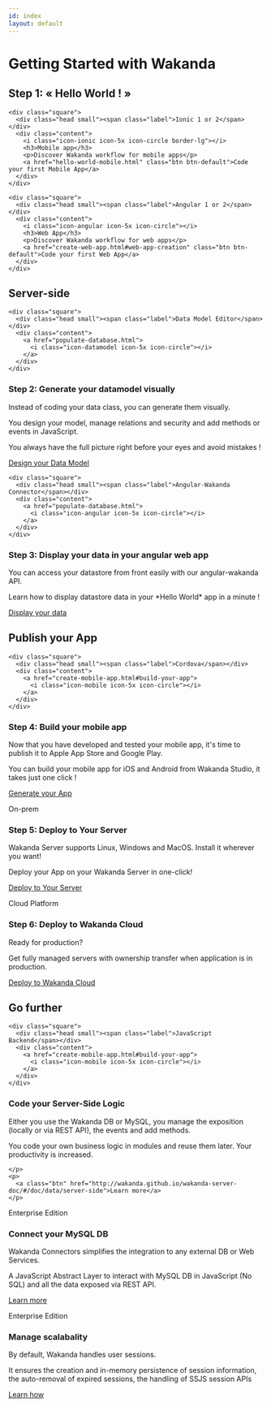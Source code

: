 ```yaml
---
id: index
layout: default
---
```


<h1 id="next-steps">Getting Started with Wakanda</h1>
<h2>Step 1: « Hello World ! »</h2>
<div class="row item">
  <div class="col-md-4">

    <div class="square">
      <div class="head small"><span class="label">Ionic 1 or 2</span></div>
      <div class="content">
        <i class="icon-ionic icon-5x icon-circle border-lg"></i>
        <h3>Mobile app</h3>
        <p>Discover Wakanda workflow for mobile apps</p>
        <a href="hello-world-mobile.html" class="btn btn-default">Code your first Mobile App</a>
      </div>
    </div>
  </div>
  <div class="col-md-4">

    <div class="square">
      <div class="head small"><span class="label">Angular 1 or 2</span></div>
      <div class="content">
        <i class="icon-angular icon-5x icon-circle"></i>
        <h3>Web App</h3>
        <p>Discover Wakanda workflow for web apps</p>
        <a href="create-web-app.html#web-app-creation" class="btn btn-default">Code your first Web App</a>
      </div>
    </div>
  </div>
</div>

<h2>Server-side</h2>


<div class="row item">
  <div class="col-md-4">

    <div class="square">
      <div class="head small"><span class="label">Data Model Editor</span></div>
      <div class="content">
        <a href="populate-database.html">
          <i class="icon-datamodel icon-5x icon-circle"></i>
        </a>
      </div>
    </div>
  </div>
  <div class="col-md-8">
    <h3>Step 2: Generate your datamodel visually</h3>
    <p>
      Instead of coding your data class, you can generate them visually.
    </p>
    <p>
      You design your model, manage relations and security and add methods or events in JavaScript.
    </p>
       <p>
      You always have the full picture right before your eyes and avoid mistakes !
    </p>
    <p>
      <a class="btn" href="populate-database.html">Design your Data Model</a>
    </p>
  </div>

</div>

<div class="row item">
  <div class="col-md-4">

    <div class="square">
      <div class="head small"><span class="label">Angular-Wakanda Connector</span></div>
      <div class="content">
        <a href="populate-database.html">
          <i class="icon-angular icon-5x icon-circle"></i>
        </a>
      </div>
    </div>
  </div>
  <div class="col-md-8">
    <h3>Step 3: Display your data in your angular web app</h3>
    <p>
      You can access your datastore from front easily with our angular-wakanda API.
    </p>
    <p>
      Learn how to display datastore data in your *Hello World* app in a minute !
    </p>
    <p>
      <a class="btn" href="display-data-in-webapp.html">Display your data</a>
    </p>
  </div>

</div>



<h2>Publish your App</h2>
<div class="row item">
  <div class="col-md-4">

    <div class="square">
      <div class="head small"><span class="label">Cordova</span></div>
      <div class="content">
        <a href="create-mobile-app.html#build-your-app">
          <i class="icon-mobile icon-5x icon-circle"></i>
        </a>
      </div>
    </div>
  </div>
  <div class="col-md-8">
    <h3>Step 4: Build your mobile app</h3>
    <p>
      Now that you have developed and tested your mobile app, it's time to publish it to Apple App Store and Google Play.
    </p>
    <p>
      You can build your mobile app for iOS and Android from Wakanda Studio, it takes just one click !
    </p>
    <p>
      <a class="btn" href="build-mobile-app.html">Generate your App</a>
    </p>
  </div>
</div>
<div class="row item">
  <div class="col-md-4">
    <div class="square">
      <div class="head small"><span class="label">On-prem</span></div>
      <div class="content">
        <a href="deploy-your-app.html">
          <i class="icon-cloud icon-5x icon-circle"></i>
        </a>
      </div>
    </div>
  </div>
  <div class="col-md-8">
    <h3>Step 5: Deploy to Your Server</h3>
    <p>
      Wakanda Server supports Linux, Windows and MacOS. Install it wherever you want!
    </p>
    <p>
      Deploy your App on your Wakanda Server in one-click!
    </p>
     <p>
       <a class="btn" href="deploy-your-app.html">Deploy to Your Server</a>
     </p>
  </div>
</div>
<div class="row item">
  <div class="col-md-4">
    <div class="square">
      <div class="head small"><span class="label">Cloud Platform</span></div>
      <div class="content">
        <a href="deploy-your-app.html">
          <i class="icon-wakanda-cloud icon-5x icon-circle"></i>
        </a>
      </div>
    </div>
  </div>
  <div class="col-md-8">
    <h3>Step 6: Deploy to Wakanda Cloud</h3>
    <p>
      Ready for production? 
      </p>
      <p>
      Get fully managed servers with ownership transfer when application is in production.
      </p>
    <p>
      <a class="btn" href="http://docs.wakcloud.com/en/latest/getting_started.html">Deploy to Wakanda Cloud</a>
    </p>
  </div>
</div>

<h2>Go further </h2>
<div class="row item">
  <div class="col-md-4">

    <div class="square">
      <div class="head small"><span class="label">JavaScript Backend</span></div>
      <div class="content">
        <a href="create-mobile-app.html#build-your-app">
          <i class="icon-mobile icon-5x icon-circle"></i>
        </a>
      </div>
    </div>
  </div>
  <div class="col-md-8">
    <h3>Code your Server-Side Logic</h3>
    <p>
      Either you use the Wakanda DB or MySQL, you manage the exposition (locally or via REST API), the events and add methods.
    </p>
    <p>You code your own business logic in modules and reuse them later. Your productivity is increased.

    </p>
    <p>
      <a class="btn" href="http://wakanda.github.io/wakanda-server-doc/#/doc/data/server-side">Learn more</a>
    </p>
  </div>
</div>
<div class="row item">
  <div class="col-md-4">
    <div class="square">
      <div class="head"><span class="label">Enterprise  Edition</span></div>
      <div class="content">
        <a href="http://doc.wakanda.org/home2.en.html#/MySQL-Connector-Pro/MySQL-Connector-Pro.100-1168858.en.html"
        target="_blank">
          <i class="icon-database icon-5x icon-circle"></i>
        </a>
      </div>
    </div>
  </div>
  <div class="col-md-8">
    <h3>Connect your MySQL DB</h3>
    <p>
      Wakanda Connectors simplifies the integration to any external DB or Web Services.
    </p>
    <p>
      A JavaScript Abstract Layer to interact with MySQL DB in JavaScript (No SQL) and all the data exposed via REST API.
    </p>
    <p>
      <a class="btn" href="http://doc.wakanda.org/home2.en.html#/MySQL-Connector-Pro/MySQL-Connector-Pro.100-1168858.en.html">Learn more</a>
    </p>
  </div>
</div>
<div class="row item">
  <div class="col-md-4">
    <div class="square">
      <div class="head small"><span class="label">Enterprise  Edition</span></div>
      <div class="content">
        <a href="http://wakanda.github.io/wakanda-server-doc/#/doc/authentication/custom-session-management" target="_blank">
          <i class="icon-scalability icon-5x icon-circle"></i>
        </a>
      </div>
    </div>
  </div>
  <div class="col-md-8">
    <h3>Manage scalabality</h3>
    <p>
      By default, Wakanda handles user sessions. 
     </p> 
     <p>
      It ensures the creation and in-memory persistence of session information,
       the auto-removal of expired sessions, the handling of SSJS session APIs
     </p>
    <p><a class="btn" href="http://wakanda.github.io/wakanda-server-doc/#/doc/authentication/custom-session-management" target="_blank">Learn how</a>
    </p>
  </div>
</div>
